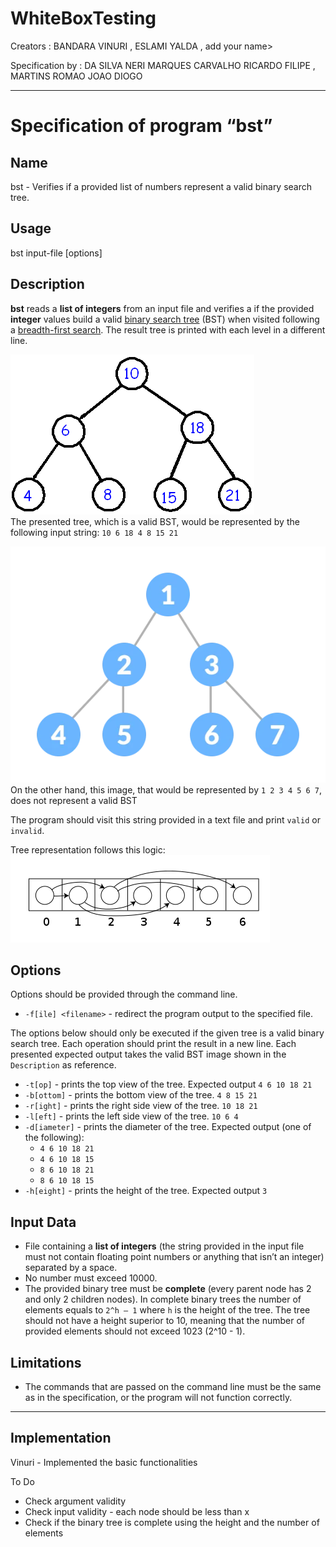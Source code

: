 # WhiteBoxTesting


Creators : BANDARA VINURI , ESLAMI YALDA , add your name>

Specification by : DA SILVA NERI MARQUES CARVALHO RICARDO FILIPE , MARTINS ROMAO JOAO DIOGO

<hr>
<div>
    <div id="m_doc" class="m_markdown-body m_container-fluid m_comment-inner m_comment-enabled"><h1 id="m_Specification-of-program-“bst”"><a class="m_anchor m_hidden-xs" title="Specification-of-program-“bst”" rel="noreferrer"><span class="m_octicon m_octicon-link"></span></a><span>Specification of program “bst”</span></h1><h2 id="m_Name"><a class="m_anchor m_hidden-xs" title="Name" rel="noreferrer"><span class="m_octicon m_octicon-link"></span></a><span>Name</span></h2><p><span>bst - Verifies if a provided list of numbers represent a valid binary search tree.</span></p><h2 id="m_Usage"><a class="m_anchor m_hidden-xs" title="Usage" rel="noreferrer"><span class="m_octicon m_octicon-link"></span></a><span>Usage</span></h2><p><span>bst input-file [options]</span></p><h2 id="m_Description"><a class="m_anchor m_hidden-xs" title="Description" rel="noreferrer"><span class="m_octicon m_octicon-link"></span></a><span>Description</span></h2><p><strong><span>bst</span></strong><span> reads a </span><strong><span>list of integers</span></strong><span> from an input file and verifies a if the provided </span><strong><span>integer</span></strong><span> values build a valid </span><a href="https://www.google.com/url?q=https://en.wikipedia.org/wiki/Binary_search_tree&amp;source=gmail-html&amp;ust=1668091938013000&amp;usg=AOvVaw0oIpC0dT9Y36usu6c0pSZR" rel="noopener noreferrer" target="_blank"><span>binary search tree</span></a><span> (BST) when visited following a </span><a href="https://www.google.com/url?q=https://en.wikipedia.org/wiki/Breadth-first_search&amp;source=gmail-html&amp;ust=1668091938013000&amp;usg=AOvVaw0Fvz3_xfurTNKylJWiVwCb" rel="noopener noreferrer" target="_blank"><span>breadth-first search</span></a><span>. The result tree is printed with each level in a different line.</span></p><p><img src="bst_files/unnamed.png" alt=""><br>
<span>The presented tree, which is a valid BST, would be represented by the following input string: </span><code>10 6 18 4 8 15 21</code></p><p><img src="bst_files/unnamed(1).png" alt=""><br>
<span>On the other hand, this image, that would be represented by </span><code>1 2 3 4 5 6 7</code><span>, does not represent a valid BST</span></p><p><span>The program should visit this string provided in a text file and print </span><code>valid</code><span> or </span><code>invalid</code><span>.</span></p><p><span>Tree representation follows this logic:</span><br>
<img src="bst_files/unnamed(2).png" alt=""></p><h2 id="m_Options"><a class="m_anchor m_hidden-xs" title="Options" rel="noreferrer"><span class="m_octicon m_octicon-link"></span></a><span>Options</span></h2><p><span>Options should be provided through the command line.</span></p><ul>
<li><code>-f[ile] &lt;filename&gt;</code><span> - redirect the program output to the specified file.</span></li>
</ul><p><span>The options below should only be executed if the given tree is a valid binary search tree. Each operation should print the result in a new line. Each presented expected output takes the valid BST image shown in the </span><code>Description</code><span> as reference.</span></p><ul>
<li><code>-t[op]</code><span> - prints the top view of the tree. Expected output </span><code>4 6 10 18 21</code></li>
<li><code>-b[ottom]</code><span> - prints the bottom view of the tree. </span><code>4 8 15 21</code></li>
<li><code>-r[ight]</code><span> - prints the right side view of the tree. </span><code>10 18 21</code></li>
<li><code>-l[eft]</code><span> - prints the left side view of the tree. </span><code>10 6 4</code></li>
<li><code>-d[iameter]</code><span> - prints the diameter of the tree. Expected output (one of the following):</span>
<ul>
<li><code>4 6 10 18 21</code></li>
<li><code>4 6 10 18 15</code></li>
<li><code>8 6 10 18 21</code></li>
<li><code>8 6 10 18 15</code></li>
</ul>
</li>
<li><code>-h[eight]</code><span> - prints the height of the tree. Expected output </span><code>3</code></li>
</ul><h2 id="m_Input-Data"><a class="m_anchor m_hidden-xs" title="Input-Data" rel="noreferrer"><span class="m_octicon m_octicon-link"></span></a><span>Input Data</span></h2><ul>
<li><span>File containing a </span><strong><span>list of integers</span></strong><span> (the string provided in the input file must not contain floating point numbers or anything that isn’t an integer) separated by a space.</span></li>
<li><span>No number must exceed 10000.</span></li>
<li><span>The provided binary tree must be </span><strong><span>complete</span></strong><span> (every parent node has 2 and only 2 children nodes). In complete binary trees the number of elements equals to </span><code>2^h – 1</code><span> where </span><code>h</code><span> is the height of the tree. The tree should not have a height superior to 10, meaning that the number of provided elements should not exceed 1023 (2^10 - 1).</span></li>
</ul><h2 id="m_Limitations"><a class="m_anchor m_hidden-xs" title="Limitations" rel="noreferrer"><span class="m_octicon m_octicon-link"></span></a><span>Limitations</span></h2><ul>
<li><span>The commands that are passed on the command line must be the same as in the specification, or the program will not function correctly.</span></li>
</ul></div>
    
</div>


<hr>

<div>
<h2> Implementation </h2>

Vinuri - Implemented the basic functionalities

To Do 
<ul>
<li>Check argument validity</li>
<li>Check input validity - each node should be less than x</li>
<li>Check if the binary tree is complete using the height and the number of elements</li>
</ul>

</div>



